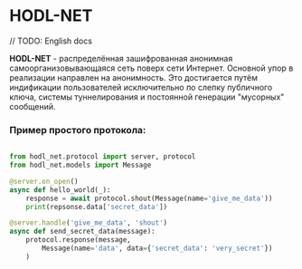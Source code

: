 # HODL-NET
// TODO: English docs

**HODL-NET** - распределённая зашифрованная анонимная самоорганизовывающаяся сеть поверх сети Интернет. Основной упор в реализации направлен на анонимность. Это достигается путём индификации пользователей исключительно по слепку публичного ключа, системы туннелирования и постоянной генерации "мусорных" сообщений.

### Пример простого протокола:

```python

from hodl_net.protocol import server, protocol
from hodl_net.models import Message

@server.on_open()
async def hello_world(_):
    response = await protocol.shout(Message(name='give_me_data'))
    print(repsonse.data['secret_data'])

@server.handle('give_me_data', 'shout')
async def send_secret_data(message):
    protocol.response(message, 
        Message(name='data', data={'secret_data': 'very_secret'})
    )
```
